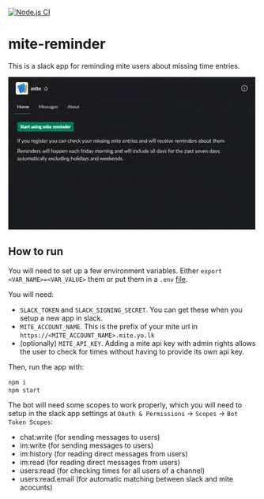 [![Node.js CI](https://github.com/leanovate/mite-reminder/workflows/Node.js%20CI/badge.svg)](https://github.com/leanovate/mite-reminder/actions?query=workflow%3A%22Node.js+CI%22)

# mite-reminder
This is a slack app for reminding mite users about missing time entries.

[![demonstration .gif](demo.gif)](demo.gif)

## How to run
You will need to set up a few environment variables. Either `export <VAR_NAME>=<VAR_VALUE>` them or put them in a `.env` [file](https://github.com/motdotla/dotenv#readme).

You will need:
* `SLACK_TOKEN` and `SLACK_SIGNING_SECRET`. You can get these when you setup a new app in slack.
* `MITE_ACCOUNT_NAME`. This is the prefix of your mite url in `https://<MITE_ACCOUNT_NAME>.mite.yo.lk`
* (optionally) `MITE_API_KEY`. Adding a mite api key with admin rights allows the user to check for times without having to provide its own api key.

Then, run the app with:
```
npm i
npm start
```

The bot will need some scopes to work properly, which you will need to setup in the slack app settings at `OAuth & Permissions` -> `Scopes` -> `Bot Token Scopes`:

* chat:write (for sending messages to users)
* im:write (for sending messages to users)
* im:history (for reading direct messages from users)
* im:read (for reading direct messages from users)
* users:read (for checking times for all users of a channel)
* users:read.email (for automatic matching between slack and mite acocunts)

